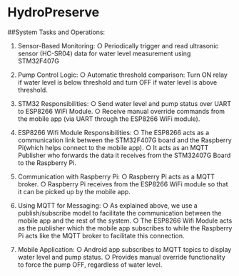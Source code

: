 # HydroPreserve

##System Tasks and Operations:

1. Sensor-Based Monitoring:
○ Periodically trigger and read ultrasonic sensor (HC-SR04) data for water level measurement using STM32F407G

2. Pump Control Logic:
○ Automatic threshold comparison: Turn ON relay if water level is below threshold and turn OFF if water level is above threshold.

3. STM32 Responsibilities:
○ Send water level and pump status over UART to ESP8266 WiFi Module.
○ Receive manual override commands from the mobile app (via UART through the ESP8266 WiFi module).

4. ESP8266 Wifi Module Responsibilities:
○ The ESP8266 acts as a communication link between the STM32F407G board and the Raspberry Pi(which helps connect to the mobile app).
○ It acts as an MQTT Publisher who forwards the data it receives from the STM32407G Board to the Raspberry Pi.

5. Communication with Raspberry Pi:
○ Raspberry Pi acts as a MQTT broker.
○ Raspberry Pi receives from the ESP8266 WiFi module so that it can be picked up by the mobile app.

6. Using MQTT for Messaging:
○ As explained above, we use a publish/subscribe model to facilitate the communication between the mobile app and the rest of the system.
○ The ESP8266 Wifi Module acts as the publisher which the mobile app subscribes to while the Raspberry Pi acts like the MQTT broker to facilitate this connection.

7. Mobile Application:
○ Android app subscribes to MQTT topics to display water level and pump status.
○ Provides manual override functionality to force the pump OFF, regardless of water level.

